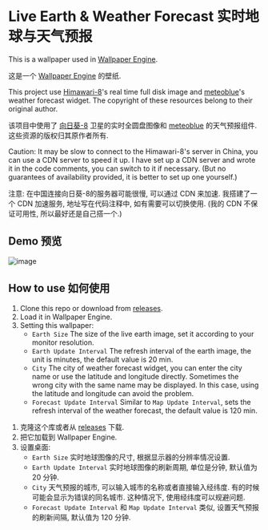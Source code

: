 # Live Earth & Weather Forecast 实时地球与天气预报

This is a wallpaper used in [Wallpaper Engine](https://www.wallpaperengine.io/).

这是一个 [Wallpaper Engine](https://www.wallpaperengine.io/zh-hans) 的壁纸.

This project use [Himawari-8](https://himawari8.nict.go.jp/)'s real time full disk image and [meteoblue](https://www.meteoblue.com/)'s weather forecast widget. The copyright of these resources belong to their original author.

该项目中使用了 [向日葵-8](https://himawari8.nict.go.jp/) 卫星的实时全圆盘图像和 [meteoblue](https://www.meteoblue.com/) 的天气预报组件. 这些资源的版权归其原作者所有.

Caution: It may be slow to connect to the Himawari-8's server in China, you can use a CDN server to speed it up. I have set up a CDN server and wrote it in the code comments, you can switch to it if necessary. (But no guarantees of availability provided, it is better to set up one yourself.)

注意: 在中国连接向日葵-8的服务器可能很慢, 可以通过 CDN 来加速. 我搭建了一个 CDN 加速服务, 地址写在代码注释中, 如有需要可以切换使用. (我的 CDN 不保证可用性, 所以最好还是自己搭一个.)

## Demo 预览

![image](https://user-images.githubusercontent.com/14857045/130907536-17eb3930-737e-47ed-8651-f15420c14546.png)

## How to use 如何使用

<!-- ENGLISH -->
1. Clone this repo or download from [releases](https://github.com/qcmiao1998/LiveEarthWeather/releases).
2. Load it in Wallpaper Engine.
3. Setting this wallpaper:
   * `Earth Size` The size of  the live earth image, set it according to your monitor resolution.
   * `Earth Update Interval` The refresh interval of the earth image, the unit is minutes, the default value is 20 min.
   * `City` The city of weather forecast widget, you can enter the city name or use the latitude and longitude directly. Sometimes the wrong city with the same name may be displayed. In this case, using the latitude and longitude can avoid the problem.
   * `Forecast Update Interval` Similar to `Map Update Interval`, sets the refresh interval of the weather forecast, the default value is 120 min.

<!-- CHINESE -->
1. 克隆这个库或者从 [releases](https://github.com/qcmiao1998/LiveEarthWeather/releases) 下载.
2. 把它加载到 Wallpaper Engine.
3. 设置桌面:
   * `Earth Size` 实时地球图像的尺寸, 根据显示器的分辨率情况设置.
   * `Earth Update Interval` 实时地球图像的刷新周期, 单位是分钟, 默认值为 20 分钟.
   * `City` 天气预报的城市, 可以输入城市的名称或者直接输入经纬度. 有的时候可能会显示为错误的同名城市. 这种情况下, 使用经纬度可以规避问题.
   * `Forecast Update Interval` 和 `Map Update Interval` 类似, 设置天气预报的刷新间隔, 默认值为 120 分钟.
